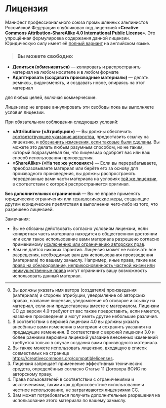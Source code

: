 [full]: http://creativecommons.org/licenses/by-sa/4.0/legalcode

# Лицензия

Манифест профессионального союза промышленных альпинистов Российской Федерации
опубликован под лицензией «**Creative Commons Attribution-ShareAlike 4.0 International Public License**». Это упрощённая формулировка содержания данной лицензии. Юридическую силу имеет её [полный вариант][full] на английском языке.
>### Вы можете свободно:
- **Делиться (обмениваться)** — копировать и распространять материал на любом
носителе и в любом формате
- **Адаптировать (создавать производные материалы)** — делать ремиксы,
видоизменять, и создавать новое, опираясь на этот материал
>
для любых целей, включая коммерческие.
>
Лицензиар не вправе аннулировать эти свободы пока вы выполняете условия
лицензии.
>
При обязательном соблюдении следующих условий:
- **«Attribution» («Атрибуция»)**  — Вы должны обеспечить
[соответствующее указание авторства](#author), предоставить ссылку на лицензию,
и [обозначить изменения, если таковые были сделаны](#changes). Вы можете это
делать любым разумным способом, но не таким, который подразумевал бы, что
лицензиар одобряет вас или ваш способ использования произведения.
- **«ShareAlike» («На тех же условиях»)** — Если вы перерабатываете,
преобразовываете материал или берёте его за основу для производного
произведения, вы должны распространять переделанные вами части материала на
условиях [той же лицензии](#sharealike), в соответствии с которой
распространяется оригинал.
>
**Без дополнительных ограничений** — Вы не вправе применять юридические
ограничения или [технологические меры](#tech), создающие другим юридические
препятствия в выполнении чего-либо из того, что разрешено лицензией.
>
Замечания:
- Вы не обязаны действовать согласно условиям лицензии, если конкретная часть
материала находится в общественном достоянии или если такое использование вами
материала разрешено согласно применимому
[исключению или ограничению авторских прав](#exept).
- Вам не даётся никаких гарантий. Лицензия может не включать все разрешения,
необходимые вам для использования произведения (материала) по вашему замыслу.
Например, иные права, такие как
[право на обнародование, неприкосновенность частной жизни или неимущественные
права](#rights) могут ограничить вашу возможность использовать данный материал.

---

0. <a name="author">Вы должны указать имя автора (создателя) произведения
(материала) и стороны атрибуции, уведомление об авторских правах, название
лицензии, уведомление об оговорке и ссылку на материал, если они предоставлены
вместе с материалом. Лицензии CC до версии 4.0 требуют от вас также
предоставить, если имеется, название произведения и могут иметь другие
небольшие различия.</a>
0. <a name="changes">В соответствии с версией лицензии 4.0 вы должны указать
внесённые вами изменения в материал и сохранить указания на предыдущие
изменения. В соответствии с версией лицензии 3.0 и более ранними версиями
лицензий указание внесенных изменений требуется только в случае создания вами
производного материала.</a>
0. <a name="sharealike">Вы также можете использовать лицензию, входящую в список
совместимых на странице</a> <https://creativecommons.org/compatiblelicenses>.
0. <a name="tech">Лицензия запрещает применение эффективных технических средств,
определённых согласно Статье 11 Договора ВОИС по авторскому праву.</a>
0. <a name="exept">Права пользователей в соответствии с ограничениями и
исключениями, такими как добросовестное использование и честное использование,
не затрагиваются лицензиями CC.</a>
0. <a name="rights">Вам может потребоваться получить дополнительные разрешения
на использование этого материала по вашему замыслу.</a>
